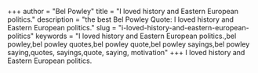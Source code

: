+++
author = "Bel Powley"
title = "I loved history and Eastern European politics."
description = "the best Bel Powley Quote: I loved history and Eastern European politics."
slug = "i-loved-history-and-eastern-european-politics"
keywords = "I loved history and Eastern European politics.,bel powley,bel powley quotes,bel powley quote,bel powley sayings,bel powley saying,quotes, sayings,quote, saying, motivation"
+++
I loved history and Eastern European politics.
